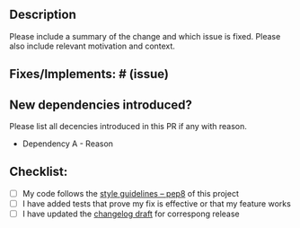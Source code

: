 ## Description

Please include a summary of the change and which issue is fixed. Please also include relevant motivation and context.

## Fixes/Implements: # (issue)

## New dependencies introduced?
Please list all decencies introduced in this PR if any with reason.
- Dependency A - Reason

## Checklist:

- [ ] My code follows the [style guidelines – pep8](https://www.python.org/dev/peps/pep-0008/) of this project
- [ ] I have added tests that prove my fix is effective or that my feature works
- [ ] I have updated the [changelog draft](https://github.com/gopinath-langote/1build/blob/master/docs/CHANGELOG.md) for correspong release
